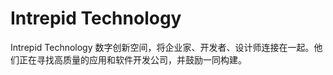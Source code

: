 # 

# Intrepid Technology

Intrepid Technology 数字创新空间，将企业家、开发者、设计师连接在一起。他们正在寻找高质量的应用和软件开发公司，并鼓励一同构建。


